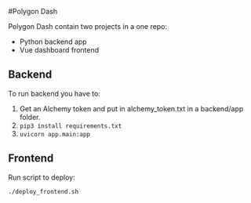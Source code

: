 #Polygon Dash

Polygon Dash contain two projects in a one repo:
 - Python backend app
 - Vue dashboard frontend


## Backend

To run backend you have to:
1. Get an Alchemy token and put in alchemy_token.txt in a backend/app folder.
2. ```pip3 install requirements.txt```
3. ```uvicorn app.main:app```



## Frontend

Run script to deploy:
```
./deploy_frontend.sh
```

